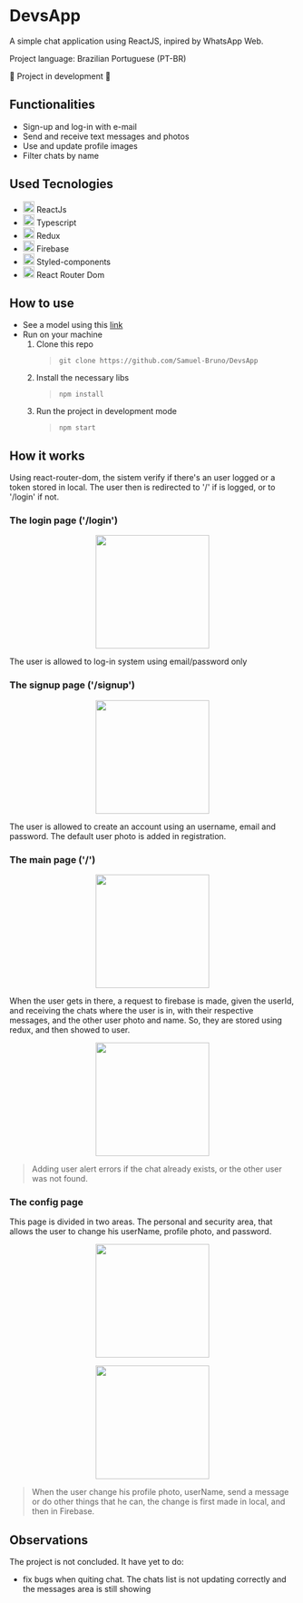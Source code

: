 # DevsApp

A simple chat application using ReactJS, inpired by WhatsApp Web.

Project language: Brazilian Portuguese (PT-BR)

:construction: Project in development :construction:

## Functionalities
- Sign-up and log-in with e-mail
- Send and receive text messages and photos
- Use and update profile images
- Filter chats by name

## Used Tecnologies
- <img src="https://user-images.githubusercontent.com/68335377/188770131-80056eaa-41f8-4966-9dca-bd8572926dd9.svg" alt="ReactJS" width="20"/> ReactJs
- <img src="https://www.typescriptlang.org/favicon-32x32.png?v=8944a05a8b601855de116c8a56d3b3ae" alt="Typescript" width="20" /> Typescript
- <img src="https://d33wubrfki0l68.cloudfront.net/0834d0215db51e91525a25acf97433051f280f2f/c30f5/img/redux.svg" alt="" width="20" /> Redux
- <img src="https://www.gstatic.com/mobilesdk/160503_mobilesdk/logo/2x/firebase_28dp.png" alt="" width="20" /> Firebase
- <img src="https://styled-components.com/favicon.png" alt="Styled-Components" width="20" /> Styled-components
- <img src="https://reactrouter.com/favicon-light.png" alt="React Router Dom" width="20" /> React Router Dom

## How to use
- See a model using this [link](https://google.com.br)
- Run on your machine
    1. Clone this repo
        > `git clone https://github.com/Samuel-Bruno/DevsApp`
    2. Install the necessary libs
        > `npm install`
    3. Run the project in development mode
        > `npm start`

## How it works
Using react-router-dom, the sistem verify if there's an user logged or a token stored in local. The user then is redirected to '/' if is logged, or to '/login' if not.

### The login page ('/login')
<p style="text-align:center;"><img src="https://user-images.githubusercontent.com/68335377/189194742-0e7e5103-277d-43aa-9a9e-9b37554d0ae4.jpeg" width="auto" height="200" /></p>
The user is allowed to log-in system using email/password only

### The signup page ('/signup')
<p style="text-align:center;"><img src="https://user-images.githubusercontent.com/68335377/189194768-290e9f5b-af10-4e2b-89df-b481051fc802.jpeg" width="auto" height="200" /></p>
The user is allowed to create an account using an username, email and password. The default user photo is added in registration.

### The main page ('/')
<p style="text-align:center;"><img src="https://user-images.githubusercontent.com/68335377/189194921-66a3bfe3-d21a-4adb-bff6-faeb65b18b85.jpeg" width="auto" height="200" /></p>
When the user gets in there, a request to firebase is made, given the userId, and receiving the chats where the user is in, with their respective messages, and the other user photo and name. So, they are stored using redux, and then showed to user.

<p style="text-align:center;"><img src="https://user-images.githubusercontent.com/68335377/189194932-f8262912-7c02-43ad-a0f2-f9b59b48b8b0.jpeg" width="auto" height="200" /></p>

> Adding user alert errors if the chat already exists, or the other user was not found.

### The config page
This page is divided in two areas. The personal and security area, that allows the user to change his userName, profile photo, and password.
<p style="text-align:center;"><img src="https://user-images.githubusercontent.com/68335377/189194954-e542641b-38c1-4eb9-bd21-4a291079b506.jpeg" width="auto" height="200" /></p>
<p style="text-align:center;"><img src="https://user-images.githubusercontent.com/68335377/189194959-002d07f4-a6d4-40de-b253-08f24d1624b1.jpeg" width="auto" height="200" /></p>

> When the user change his profile photo, userName, send a message or do other things that he can, the change is first made in local, and then in Firebase.

## Observations

The project is not concluded. It have yet to do:
- fix bugs when quiting chat. The chats list is not updating correctly and the messages area is still showing